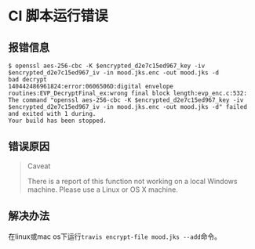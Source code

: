 # CI 脚本运行错误

## 报错信息

```shell
$ openssl aes-256-cbc -K $encrypted_d2e7c15ed967_key -iv $encrypted_d2e7c15ed967_iv -in mood.jks.enc -out mood.jks -d
bad decrypt
140442486961824:error:0606506D:digital envelope routines:EVP_DecryptFinal_ex:wrong final block length:evp_enc.c:532:
The command "openssl aes-256-cbc -K $encrypted_d2e7c15ed967_key -iv $encrypted_d2e7c15ed967_iv -in mood.jks.enc -out mood.jks -d" failed and exited with 1 during.
Your build has been stopped.
```

## 错误原因

>Caveat
>
> There is a report of this function not working on a local Windows machine. Please use a Linux or OS X machine.

## 解决办法

在linux或mac os下运行`travis encrypt-file mood.jks --add`命令。
